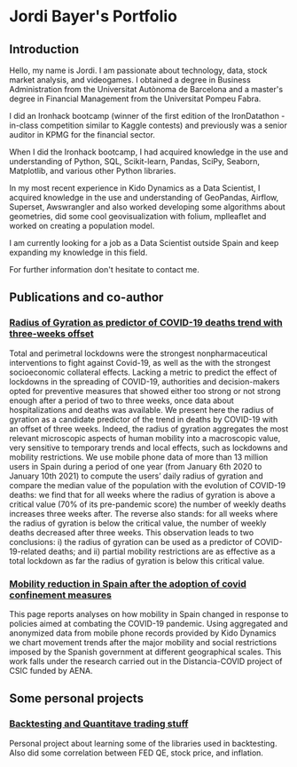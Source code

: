 # Jordi Bayer's Portfolio

## Introduction

Hello, my name is Jordi. I am passionate about technology, data, stock market analysis, and videogames. I obtained a degree in Business Administration from the Universitat Autònoma de Barcelona and a master's degree in Financial Management from the Universitat Pompeu Fabra.

I did an Ironhack bootcamp (winner of the first edition of the IronDatathon - in-class competition similar to Kaggle contests) and previously was a senior auditor in KPMG for the financial sector.

When I did the Ironhack bootcamp, I had acquired knowledge in the use and understanding of Python, SQL, Scikit-learn, Pandas, SciPy, Seaborn, Matplotlib, and various other Python libraries.

In my most recent experience in Kido Dynamics as a Data Scientist, I acquired knowledge in the use and understanding of GeoPandas, Airflow, Superset, Awswrangler and also worked developing some algorithms about geometries, did some cool geovisualization with folium, mplleaflet and worked on creating a population model.

I am currently looking for a job as a Data Scientist outside Spain and keep expanding my knowledge in this field. 

For further information don't hesitate to contact me.

## Publications and co-author

### [Radius of Gyration as predictor of COVID-19 deaths trend with three-weeks offset](https://www.medrxiv.org/content/10.1101/2021.01.30.21250708v1.article-info)

Total and perimetral lockdowns were the strongest nonpharmaceutical interventions to fight against Covid-19, as well as the with the strongest socioeconomic collateral effects. Lacking a metric to predict the effect of lockdowns in the spreading of COVID-19, authorities and decision-makers opted for preventive measures that showed either too strong or not strong enough after a period of two to three weeks, once data about hospitalizations and deaths was available. We present here the radius of gyration as a candidate predictor of the trend in deaths by COVID-19 with an offset of three weeks. Indeed, the radius of gyration aggregates the most relevant microscopic aspects of human mobility into a macroscopic value, very sensitive to temporary trends and local effects, such as lockdowns and mobility restrictions. We use mobile phone data of more than 13 million users in Spain during a period of one year (from January 6th 2020 to January 10th 2021) to compute the users’ daily radius of gyration and compare the median value of the population with the evolution of COVID-19 deaths: we find that for all weeks where the radius of gyration is above a critical value (70% of its pre-pandemic score) the number of weekly deaths increases three weeks after. The reverse also stands: for all weeks where the radius of gyration is below the critical value, the number of weekly deaths decreased after three weeks. This observation leads to two conclusions: i) the radius of gyration can be used as a predictor of COVID-19-related deaths; and ii) partial mobility restrictions are as effective as a total lockdown as far the radius of gyration is below this critical value.

### [Mobility reduction in Spain after the adoption of covid confinement measures](https://analytics.ifisc.uib-csic.es/en/covid-19-response/)

This page reports analyses on how mobility in Spain changed in response to policies aimed at combating the COVID-19 pandemic. Using aggregated and anonymized data from mobile phone records provided by Kido Dynamics we chart movement trends after the major mobility and social restrictions imposed by the Spanish government at different geographical scales. This work falls under the research carried out in the Distancia-COVID project of CSIC funded by AENA.

## Some personal projects

### [Backtesting and Quantitave trading stuff](https://github.com/jordibayer/quant-stuff/blob/main/Backtest_strat3.ipynb)

Personal project about learning some of the libraries used in backtesting. Also did some correlation between FED QE, stock price, and inflation.